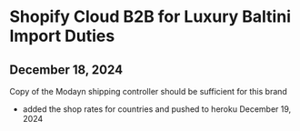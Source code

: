 # Shopify Cloud B2B for Luxury Baltini Import Duties

## December 18, 2024

Copy of the Modayn shipping controller should be sufficient for this brand

* added the shop rates for countries and pushed to heroku December 19, 2024
